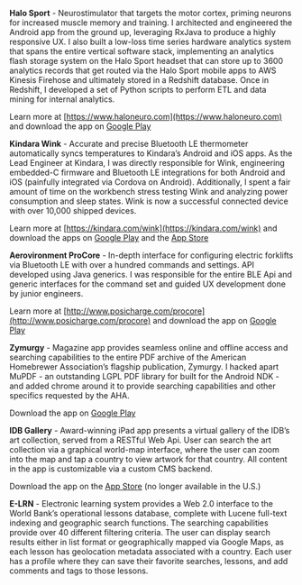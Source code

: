 **Halo Sport** - Neurostimulator that targets the motor cortex, priming neurons for increased muscle memory and training.  I architected and engineered the Android app from the ground up, leveraging RxJava to produce a highly responsive UX.  I also built a low-loss time series hardware analytics system that spans the entire vertical software stack, implementing an analytics flash storage system on the Halo Sport headset that can store up to 3600 analytics records that get routed via the Halo Sport mobile apps to AWS Kinesis Firehose and ultimately stored in a Redshift database.  Once in Redshift, I developed a set of Python scripts to perform ETL and data mining for internal analytics.

Learn more at [https://www.haloneuro.com](https://www.haloneuro.com) and download the app on [Google Play](https://play.google.com/store/apps/details?id=com.haloneuro.halo)

**Kindara Wink** - Accurate and precise Bluetooth LE thermometer automatically syncs temperatures to Kindara’s Android and iOS apps.  As the Lead Engineer at Kindara, I was directly responsible for Wink, engineering embedded-C firmware and Bluetooth LE integrations for both Android and iOS (painfully integrated via Cordova on Android).  Additionally, I spent a fair amount of time on the workbench stress testing Wink and analyzing power consumption and sleep states.  Wink is now a successful connected device with over 10,000 shipped devices.

Learn more at [https://kindara.com/wink](https://kindara.com/wink) and download the apps on [Google Play](https://play.google.com/store/apps/details?id=com.kindara.pgap) and the [App Store](https://itunes.apple.com/us/app/kindara-fertility-awareness/id522674372?mt=8)

**Aerovironment ProCore** - In-depth interface for configuring electric forklifts via Bluetooth LE with over a hundred commands and settings.  API developed using Java generics.  I was responsible for the entire BLE Api and generic interfaces for the command set and guided UX development done by junior engineers.  

Learn more at [http://www.posicharge.com/procore](http://www.posicharge.com/procore) and download the app on [Google Play](https://play.google.com/store/apps/details?id=com.aerovironment.ngc&hl=en)

**Zymurgy** - Magazine app provides seamless online and offline access and searching capabilities to the entire PDF archive of the American Homebrewer Association’s flagship publication, Zymurgy.  I hacked apart MuPDF - an outstanding LGPL PDF library for built for the Android NDK - and added chrome around it to provide searching capabilities and other specifics requested by the AHA.  

Download the app on [Google Play](https://play.google.com/store/apps/details?id=com.zymurgy)

**IDB Gallery** - Award-winning iPad app presents a virtual gallery of the IDB’s art collection, served from a RESTful Web Api.  User can search the art collection via a graphical world-map interface, where the user can zoom into the map and tap a country to view artwork for that country.  All content in the app is customizable via a custom CMS backend.

Download the app on the [App Store](https://itunes.apple.com/us/app/idb-gallery/id619335890) (no longer available in the U.S.)

**E-LRN** - Electronic learning system provides a Web 2.0 interface to the World Bank’s operational lessons database, complete with Lucene full-text indexing and geographic search functions.  The searching capabilities provide over 40 different filtering criteria.  The user can display search results either in list format or geographically mapped via Google Maps, as each lesson has geolocation metadata associated with a country.  Each user has a profile where they can save their favorite searches, lessons, and add comments and tags to those lessons.
